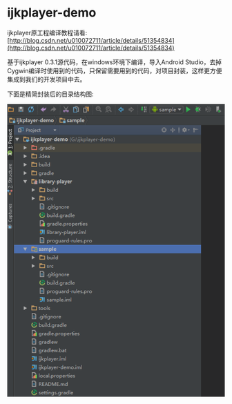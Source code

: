 # ijkplayer-demo

 ijkplayer原工程编译教程请看:[http://blog.csdn.net/u010072711/article/details/51354834](http://blog.csdn.net/u010072711/article/details/51354834)

 基于ijkplayer 0.3.1源代码，在windows环境下编译，导入Android Studio，去掉Cygwin编译时使用到的代码，只保留需要用到的代码，对项目封装，这样更方便集成到我们的开发项目中去。
 
 下面是精简封装后的目录结构图:
 
 ![工程结构图](./66.png)

  
